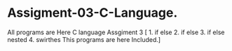 # Assigment-03-C-Language.
All programs are Here C language Assgiment 3 [ 1. if else 2. if else 3. if else nested 4. swirthes This programs are here Included.]
